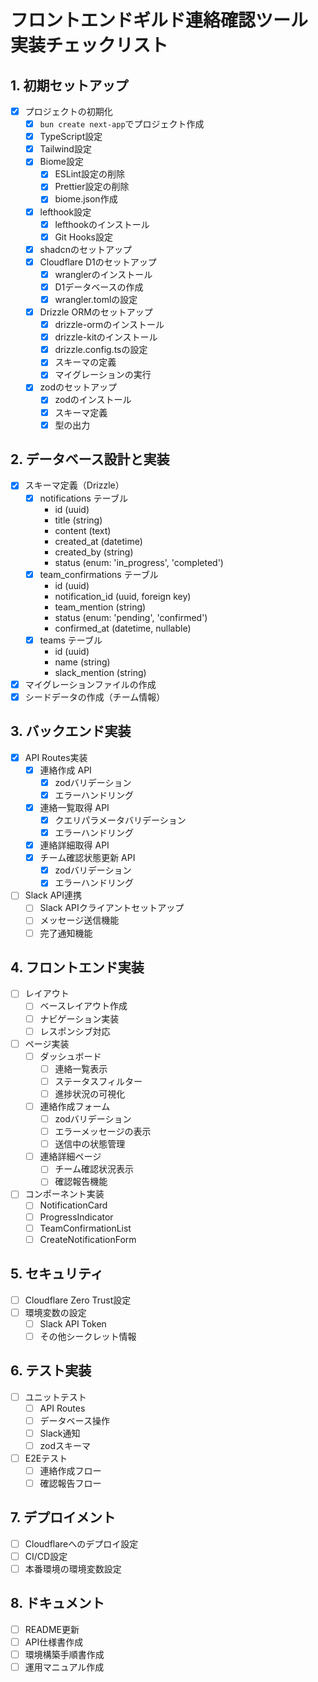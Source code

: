 # フロントエンドギルド連絡確認ツール 実装チェックリスト

## 1. 初期セットアップ
- [x] プロジェクトの初期化
  - [x] `bun create next-app`でプロジェクト作成
  - [x] TypeScript設定
  - [x] Tailwind設定
  - [x] Biome設定
    - [x] ESLint設定の削除
    - [x] Prettier設定の削除
    - [x] biome.json作成
  - [x] lefthook設定
    - [x] lefthookのインストール
    - [x] Git Hooks設定
  - [x] shadcnのセットアップ
  - [x] Cloudflare D1のセットアップ
    - [x] wranglerのインストール
    - [x] D1データベースの作成
    - [x] wrangler.tomlの設定
  - [x] Drizzle ORMのセットアップ
    - [x] drizzle-ormのインストール
    - [x] drizzle-kitのインストール
    - [x] drizzle.config.tsの設定
    - [x] スキーマの定義
    - [x] マイグレーションの実行
  - [x] zodのセットアップ
    - [x] zodのインストール
    - [x] スキーマ定義
    - [x] 型の出力

## 2. データベース設計と実装
- [x] スキーマ定義（Drizzle）
  - [x] notifications テーブル
    - id (uuid)
    - title (string)
    - content (text)
    - created_at (datetime)
    - created_by (string)
    - status (enum: 'in_progress', 'completed')
  - [x] team_confirmations テーブル
    - id (uuid)
    - notification_id (uuid, foreign key)
    - team_mention (string)
    - status (enum: 'pending', 'confirmed')
    - confirmed_at (datetime, nullable)
  - [x] teams テーブル
    - id (uuid)
    - name (string)
    - slack_mention (string)
- [x] マイグレーションファイルの作成
- [x] シードデータの作成（チーム情報）

## 3. バックエンド実装
- [x] API Routes実装
  - [x] 連絡作成 API
    - [x] zodバリデーション
    - [x] エラーハンドリング
  - [x] 連絡一覧取得 API
    - [x] クエリパラメータバリデーション
    - [x] エラーハンドリング
  - [x] 連絡詳細取得 API
  - [x] チーム確認状態更新 API
    - [x] zodバリデーション
    - [x] エラーハンドリング
- [ ] Slack API連携
  - [ ] Slack APIクライアントセットアップ
  - [ ] メッセージ送信機能
  - [ ] 完了通知機能

## 4. フロントエンド実装
- [ ] レイアウト
  - [ ] ベースレイアウト作成
  - [ ] ナビゲーション実装
  - [ ] レスポンシブ対応
- [ ] ページ実装
  - [ ] ダッシュボード
    - [ ] 連絡一覧表示
    - [ ] ステータスフィルター
    - [ ] 進捗状況の可視化
  - [ ] 連絡作成フォーム
    - [ ] zodバリデーション
    - [ ] エラーメッセージの表示
    - [ ] 送信中の状態管理
  - [ ] 連絡詳細ページ
    - [ ] チーム確認状況表示
    - [ ] 確認報告機能
- [ ] コンポーネント実装
  - [ ] NotificationCard
  - [ ] ProgressIndicator
  - [ ] TeamConfirmationList
  - [ ] CreateNotificationForm

## 5. セキュリティ
- [ ] Cloudflare Zero Trust設定
- [ ] 環境変数の設定
  - [ ] Slack API Token
  - [ ] その他シークレット情報

## 6. テスト実装
- [ ] ユニットテスト
  - [ ] API Routes
  - [ ] データベース操作
  - [ ] Slack通知
  - [ ] zodスキーマ
- [ ] E2Eテスト
  - [ ] 連絡作成フロー
  - [ ] 確認報告フロー

## 7. デプロイメント
- [ ] Cloudflareへのデプロイ設定
- [ ] CI/CD設定
- [ ] 本番環境の環境変数設定

## 8. ドキュメント
- [ ] README更新
- [ ] API仕様書作成
- [ ] 環境構築手順書作成
- [ ] 運用マニュアル作成
